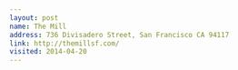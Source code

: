 ```yaml
---
layout: post
name: The Mill
address: 736 Divisadero Street, San Francisco CA 94117
link: http://themillsf.com/
visited: 2014-04-20
---
```

